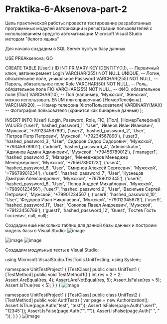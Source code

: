 # Praktika-6-Aksenova-part-2
Цель практической работы: провести тестирование разработанных
программных модулей авторизации и регистрации пользователей с
использованием средств автоматизации Microsoft Visual Studio методом
"белого ящика"

Для начала создадим в SQL Server пустую базу данных. 

USE PR6Aksenova;
GO

CREATE TABLE [User] (
    ID INT PRIMARY KEY IDENTITY(1,1), -- Первичный ключ, автоинкремент
    Login VARCHAR(255) NOT NULL UNIQUE, -- Логин, обязательное поле, уникальное
    Password VARCHAR(255) NOT NULL, -- Пароль, обязательное поле
    Role VARCHAR(50) NOT NULL, -- Роль, обязательное поле
    FIO VARCHAR(255) NOT NULL, -- ФИО, обязательное поле
    [Пол] VARCHAR(10), -- Пол (например, 'Мужской', 'Женский', можно использовать ENUM или справочник)
    [НомерТелефона] VARCHAR(20), -- Номер телефона
    [ФотоПользователя] VARBINARY(MAX) -- Фотография пользователя (хранится как бинарные данные)
);

INSERT INTO [User] (Login, Password, Role, FIO, [Пол], [НомерТелефона]) VALUES
('user1', 'hashed_password_1', 'User', 'Иванов Иван Иванович', 'Мужской', '+79123456789'),
('user2', 'hashed_password_2', 'User', 'Петров Петр Петрович', 'Мужской', '+79234567890'),
('user3', 'hashed_password_3', 'User', 'Сидоров Сидор Сидорович', 'Мужской', '+79345678901'),
('admin1', 'hashed_password_4', 'Administrator', 'Админов Админ Админович', 'Мужской', '+79456789012'),
('manager1', 'hashed_password_5', 'Manager', 'Менеджеров Менеджер Менеджерович', 'Мужской', '+79567890123'),
('user4', 'hashed_password_6', 'User', 'Смирнов Алексей Сергеевич', 'Мужской', '+79678901234'),
('user5', 'hashed_password_7', 'User', 'Кузнецов Дмитрий Александрович', 'Мужской', '+79789012345'),
('user6', 'hashed_password_8', 'User', 'Попов Андрей Михайлович', 'Мужской', '+79890123456'),
('user7', 'hashed_password_9', 'User', 'Васильев Сергей Петрович', 'Мужской', '+79901234567'),
('user8', 'hashed_password_10', 'User', 'Федоров Иван Николаевич', 'Мужской', '+79012345678'),
('user9', 'hashed_password_11', 'User', 'Соколов Павел Андреевич', 'Мужской', '+79123456789'),
('guest1', 'hashed_password_12', 'Guest', 'Гостев Гость Гостевич', null, null);

Создадим ещё несколько таблиц для данной базы данных и построим модель базы в Visual Studio:
![image](https://github.com/user-attachments/assets/71350759-8f90-40b0-a488-8c11e7a21737)


![image](https://github.com/user-attachments/assets/bc71f2be-51a8-4ed1-a616-84a50078b24b)
![image](https://github.com/user-attachments/assets/0913df56-f378-49ac-ac1c-fec697ee6aa5)

Создадим модульные тесты в Visual Studio:

using Microsoft.VisualStudio.TestTools.UnitTesting;
using System;

namespace UnitTestProject1
{
    [TestClass]
    public class UnitTest1
    {
        [TestMethod]
        public void TestMethod1()
        {
            int res = 2 + 2;
            Assert.AreEqual(res, 4);
            Assert.AreNotEqual(res, 5);
            Assert.IsFalse(res > 5);
            Assert.IsTrue(res < 5);
        }
    }
}
![image](https://github.com/user-attachments/assets/496a1452-2ec7-43e6-aa03-636dd66bc573)

namespace UnitTestProject1
{
    [TestClass]
    public class UnitTest2
    {
        [TestMethod]
        public void AuthTest()
        {
            var page = new Authorization();
            Assert.IsTrue(page.Auth("test", "test"));
            Assert.IsFalse(page.Auth("user1", "12345"));
            Assert.IsFalse(page.Auth("", ""));
            Assert.IsFalse(page.Auth(" ", " "));
        }
    }
}
![image](https://github.com/user-attachments/assets/b4780d1e-8950-44f1-a72a-e3d608106cbd)






